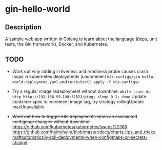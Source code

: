 # gin-hello-world

## Description

A sample web app written in Golang to learn about the language (deps, unit
tests, the Gin framework), Docker, and Kubernetes.

## TODO

- Work out why adding in liveness and readiness probe causes crash loops in
  kubernetes deployments (uncomment `k8s-configs/gin-hello-world-deployment.yaml`
  and run `kubectl apply -f k8s-configs/`

- Try a regular image redeployment without downtime:
  `while true; do http http://192.168.99.100:31523/ping; sleep 0.1; done`
  Update container spec to increment image tag, try strategy rollingUpdate
  maxUnavailable

- ~~Work out how to trigger k8s deployments when an associated configmap changes
  without downtime:~~
  https://github.com/kubernetes/kubernetes/issues/22368
  https://github.com/helm/helm/blob/master/docs/charts_tips_and_tricks.md#automatically-roll-deployments-when-configmaps-or-secrets-change
